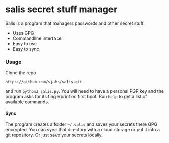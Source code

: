 # salis secret stuff manager
Salis is a program that managers passwords and other secret stuff.

- Uses GPG
- Commandline interface
- Easy to use
- Easy to sync

### Usage
Clone the repo
```
https://github.com/sjaks/salis.git
```
and run `python3 salis.py`. You will need to have a personal PGP key and the program asks for its fingerprint on first boot. Run `help` to get a list of available commands.

#### Sync
The program creates a folder `~/.salis` and saves your secrets there GPG encrypted. You can sync that directory with a cloud storage or put it into a git repository. Or just save your secrets locally.
